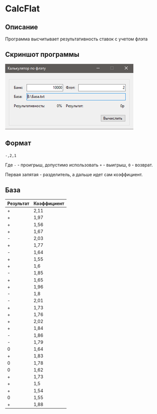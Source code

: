 # CalcFlat

## Описание

Программа высчитывает результативность ставок с учетом флэта

## Скриншот программы

![Результат](Скриншот.png)

## Формат

`-,2,1`

Где `-` - проигрыш, допустимо использовать `+` - выигрыш, `0` - возврат.

Первая запятая - разделитель, а дальше идет сам коэффициент.



## База

Результат | Коэффициент
------- | --------
+|2,11
+|1,97
+|1,56
+|1,67
-|2,03
+|1,77
-|1,64
+|1,55
+|1,6
-|1,85
+|1,65
+|1,96
-|1,8
-|2,01
+|1,73
+|1,76
+|2,02
+|1,84
-|1,86
-|1,79
0|1,64
+|1,83
0|1,78
0|1,62
+|1,73
+|1,5
+|1,54
0|1,55
+|1,88

